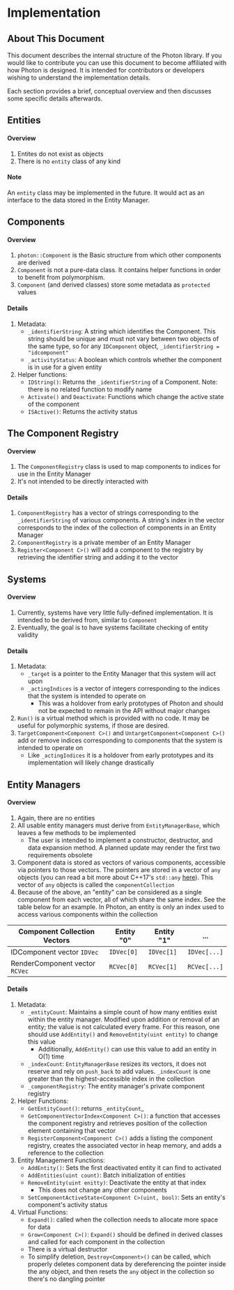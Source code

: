 # Implementation
## About This Document
This document describes the internal structure of the Photon library. If you
would like to contribute you can use this document to become affiliated with how
Photon is designed. It is intended for contributors or developers wishing to
understand the implementation details.

Each section provides a brief, conceptual overview and then discusses some
specific details afterwards.


## Entities
#### Overview
1. Entites do not exist as objects
2. There is no `entity` class of any kind

#### Note
An `entity` class may be implemented in the future. It would act as an interface
to the data stored in the Entity Manager.


## Components
#### Overview
1. `photon::Component` is the Basic structure from which other components are
   derived
2. `Component` is not a pure-data class. It contains helper functions in order
   to benefit from polymorphism.
3. `Component` (and derived classes) store some metadata as `protected` values

#### Details
1. Metadata:
    * `_identifierString`: A string which identifies the Component. This string
      should be unique and must not vary between two objects of the same type, so
      for any `IDComponent` object, `_identifierString = "idcomponent"`
    * `_activityStatus`: A boolean which controls whether the component is in use for
       a given entity 
2. Helper functions:
    * `IDString()`: Returns the `_identifierString` of a Component. Note: there
      is no related function to modify name
    * `Activate()` and `Deactivate`: Functions which change the active state of
      the component
    * `ISActive()`: Returns the activity status


## The Component Registry
#### Overview
1. The `ComponentRegistry` class is used to map components to indices for use
   in the Entity Manager
2. It's not intended to be directly interacted with

#### Details
1. `ComponentRegistry` has a vector of strings corresponding to the 
   `_identifierString` of various components. A string's index in the vector
   corresponds to the index of the collection of components in an Entity Manager
2. `ComponentRegistry` is a private member of an Entity Manager
3. `Register<Component C>()` will add a component to the registry by 
   retrieving the identifier string and adding it to the vector


## Systems
#### Overview
1. Currently, systems have very little fully-defined implementation. It is 
   intended to be derived from, similar to `Component`
2. Eventually, the goal is to have systems facilitate checking of entity 
   validity

#### Details
1. Metadata:
    * `_target` is a pointer to the Entity Manager that this system will act upon
    * `_actingIndices` is a vector of integers corresponding to the indices that
      the system is intended to operate on
        * This was a holdover from early prototypes of Photon and should not be
          expected to remain in the API without major changes
2. `Run()` is a virtual method which is provided with no code. It may be useful 
   for polymorphic systems, if those are desired.
3. `TargetComponent<Component C>()` and `UntargetComponent<Component C>()`
   add or remove indices corresponding to components that the system is intended
   to operate on
    * Like `_actingIndices` it is a holdover from early prototypes and its
      implementation will likely change drastically


## Entity Managers
#### Overview
1. Again, there are no entities
2. All usable entity managers must derive from `EntityManagerBase`, which leaves
   a few methods to be implemented
    * The user is intended to implement a constructor, destructor, and data 
      expansion method. A planned update may render the first two requirements
      obsolete
3. Component data is stored as vectors of various components, accessible via 
   pointers to those vectors. The pointers are stored in a vector of `any`
   objects (you can read a bit more about C++17's `std::any` [here][1]). This
   vector of `any` objects is called the `componentCollection`
4. Because of the above, an "entity" can be considered as a single component
   from each vector, all of which share the same index. See the table below for
   an example. In Photon, an entity is only an index used to access various 
   components within the collection

| Component Collection Vectors   	| Entity "0" 	| Entity "1" 	| ...          	|
|--------------------------------	|------------	|------------	|--------------	|
| IDComponent vector `IDVec`     	| `IDVec[0]` 	| `IDVec[1]` 	| `IDVec[...]` 	|
| RenderComponent vector `RCVec` 	| `RCVec[0]`  	| `RCVec[1]` 	| `RCVec[...]` 	|

#### Details
1. Metadata:
    * `_entityCount`: Maintains a simple count of how many entities exist 
      within the entity manager. Modified upon addition or removal of an entity;
      the value is not calculated every frame. For this reason, one should use
      `AddEntity()` and `RemoveEntity(uint entity)` to change this value
        * Additionally, `AddEntity()` can use this value to add an entity in
          O(1) time
    * `_indexCount`: `EntityManagerBase` resizes its vectors, it does not
      reserve and rely on `push_back` to add values. `_indexCount` is one 
      greater than the highest-accessible index in the collection
    * `_componentRegistry`: The entity manager's private component registry
2. Helper Functions:
    * `GetEntityCount()`: returns `_entityCount`_
    * `GetComponentVectorIndex<Component C>()`: a function that accesses the
      component registry and retrieves position of the collection element 
      containing that vector
    * `RegisterComponent<Component C>()` adds a listing the component registry,
      creates the associated vector in heap memory, and adds a reference to the
      collection
3. Entity Management Functions:
    * `AddEntity()`: Sets the first deactivated entity it can find to activated
    * `AddEntities(uint count)`: Batch initialization of entities
    * `RemoveEntity(uint enitty)`: Deactivate the entity at that index
        * This does not change any other components
    * `SetComponentActiveState<Component C>(uint, bool)`: Sets an entity's
      component's activity status
4. Virtual Functions:
    * `Expand()`: called when the collection needs to allocate more space for
      data
    * `Grow<Component C>()`: `Expand()` should be defined in derived classes
      and called for each component in the collection
    * There is a virtual destructor
    * To simplify deletion, `Destroy<Component>()` can be called, which 
      properly deletes component data by dereferencing the pointer inside the
      any object, and then resets the `any` object in the collection so there's
      no dangling pointer


[1]: http://en.cppreference.com/w/cpp/utility/any